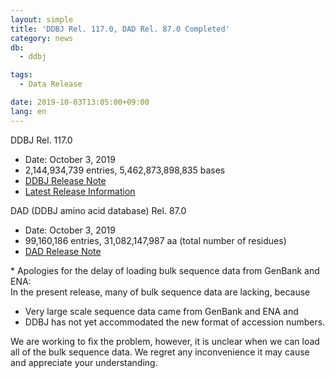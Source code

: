 ```yaml
---
layout: simple
title: 'DDBJ Rel. 117.0, DAD Rel. 87.0 Completed'
category: news
db:
  - ddbj

tags:
  - Data Release

date: 2019-10-03T13:05:00+09:00
lang: en
---
```


<p><span class="bold">DDBJ Rel. 117.0</span></p>

<ul class="bottom_space">
    <li>Date: October 3, 2019</li>
    <li>2,144,934,739 entries, 5,462,873,898,835 bases</li>
    <li><a href="ftp://ftp.ddbj.nig.ac.jp/ddbj_database/release_note_archive/ddbj/ddbjrel.117.txt">DDBJ Release Note</a></li>
    <li><a href="/latest-releases-e.html">Latest Release Information</a></li>
</ul>

<p><span class="bold">DAD (DDBJ amino acid database) Rel. 87.0</span></p>

<ul>
    <li>Date: October 3, 2019</li>
    <li>99,160,186 entries, 31,082,147,987 aa (total number of residues)</li>
    <li><a href="ftp://ftp.ddbj.nig.ac.jp/ddbj_database/release_note_archive/dad/dadrel.87.txt">DAD Release Note</a></li>
</ul>

<p class="top_space"><span class="red bold">*</span> <span class="bold">Apologies for the delay of loading bulk sequence data from GenBank and ENA:</span><br>In the present release, many of bulk sequence data are lacking, because</p>

<ul class="decimal">
    <li>Very large scale sequence data came from GenBank and ENA and</li>
    <li>DDBJ has not yet accommodated the new format of accession numbers.</li>
</ul>

<p class="top_space">We are working to fix the problem, however, it is unclear when we can load all of the bulk sequence data. We regret any inconvenience it may cause and appreciate your understanding.</p>

